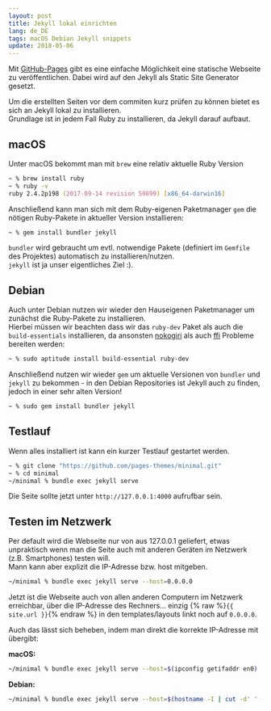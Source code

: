 ```yaml
---
layout: post
title: Jekyll lokal einrichten
lang: de_DE
tags: macOS Debian Jekyll snippets
update: 2018-05-06
---
```


Mit [GitHub-Pages](https://pages.github.com/) gibt es eine einfache Möglichkeit
eine statische Webseite zu veröffentlichen. Dabei wird auf den Jekyll als
Static Site Generator gesetzt.

Um die erstellten Seiten vor dem commiten kurz prüfen zu können bietet es sich an
Jekyll lokal zu installieren.  
Grundlage ist in jedem Fall Ruby zu installieren, da Jekyll darauf aufbaut.

## macOS

Unter macOS bekommt man mit `brew` eine relativ aktuelle Ruby Version
``` zsh
~ % brew install ruby
~ % ruby -v
ruby 2.4.2p198 (2017-09-14 revision 59899) [x86_64-darwin16]
```

Anschließend kann man sich mit dem Ruby-eigenen Paketmanager `gem` die nötigen
Ruby-Pakete in aktueller Version installieren:
``` zsh
~ % gem install bundler jekyll
```

`bundler` wird gebraucht um evtl. notwendige Pakete (definiert im `Gemfile`
des Projektes) automatisch zu installieren/nutzen.  
`jekyll` ist ja unser eigentliches Ziel :).



## Debian

Auch unter Debian nutzen wir wieder den Hauseigenen Paketmanager um zunächst
die Ruby-Pakete zu installieren.  
Hierbei müssen wir beachten dass wir das `ruby-dev` Paket als auch die
`build-essentials` installieren, da ansonsten [nokogiri](http://www.nokogiri.org/tutorials/installing_nokogiri.html) als auch
[ffi]() Probleme bereiten werden:

``` zsh
~ % sudo aptitude install build-essential ruby-dev
```

Anschließend nutzen wir wieder `gem` um aktuelle Versionen von `bundler` und `jekyll`
zu bekommen - in den Debian Repositories ist Jekyll auch zu finden, jedoch in einer
sehr alten Version!
``` zsh
~ % sudo gem install bundler jekyll
```

## Testlauf

Wenn alles installiert ist kann ein kurzer Testlauf gestartet werden.
``` zsh
~ % git clone "https://github.com/pages-themes/minimal.git"
~ % cd minimal
~/minimal % bundle exec jekyll serve
```

Die Seite sollte jetzt unter `http://127.0.0.1:4000` aufrufbar sein.

## Testen im Netzwerk

Per default wird die Webseite nur von aus 127.0.0.1 geliefert, etwas unpraktisch
wenn man die Seite auch mit anderen Geräten im Netzwerk (z.B. Smartphones) testen will.  
Mann kann aber explizit die IP-Adresse bzw. host mitgeben.

``` sh
~/minimal % bundle exec jekyll serve --host=0.0.0.0
```

Jetzt ist die Webseite auch von allen anderen Computern im Netzwerk erreichbar,
über die IP-Adresse des Rechners... einzig {% raw %}`{{ site.url }}`{% endraw %} in
den templates/layouts linkt noch auf `0.0.0.0`.

Auch das lässt sich beheben, indem man direkt die korrekte IP-Adresse mit übergibt:  

__macOS:__  
``` sh
~/minimal % bundle exec jekyll serve --host=$(ipconfig getifaddr en0)
```

__Debian:__  
``` sh
~/minimal % bundle exec jekyll serve --host=$(hostname -I | cut -d' ' -f1)
```
